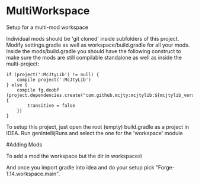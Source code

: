 # MultiWorkspace
Setup for a multi-mod workspace

Individual mods should be 'git cloned' inside subfolders of this project.
Modify settings.gradle as well as workspace/build.gradle for all your mods.
Inside the mods/build.gradle you should have the following construct to make sure the mods are still compilable standalone as well as inside the multi-project:

    if (project(':McJtyLib') != null) {
        compile project(':McJtyLib')
    } else {
        compile fg.deobf (project.dependencies.create("com.github.mcjty:mcjtylib:${mcjtylib_version}") {
            transitive = false
        })
    }

To setup this project, just open the root (empty) build.gradle as a project in IDEA. Run genIntellijRuns and select the one for the 'workspace' module


#Adding Mods

To add a mod the workspace but the dir in 
workspaces\


And once you import gradle into idea and do your setup pick "Forge-1.14.workspace.main".
